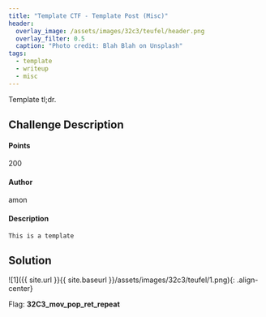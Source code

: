 ```yaml
---
title: "Template CTF - Template Post (Misc)"
header:
  overlay_image: /assets/images/32c3/teufel/header.png
  overlay_filter: 0.5
  caption: "Photo credit: Blah Blah on Unsplash"
tags:
  - template
  - writeup
  - misc
---
```


Template tl;dr.

## Challenge Description

#### Points

200

#### Author

amon

#### Description

```
This is a template
```

## Solution

![1]({{ site.url }}{{ site.baseurl }}/assets/images/32c3/teufel/1.png){: .align-center}

Flag: **32C3\_mov\_pop\_ret\_repeat**
